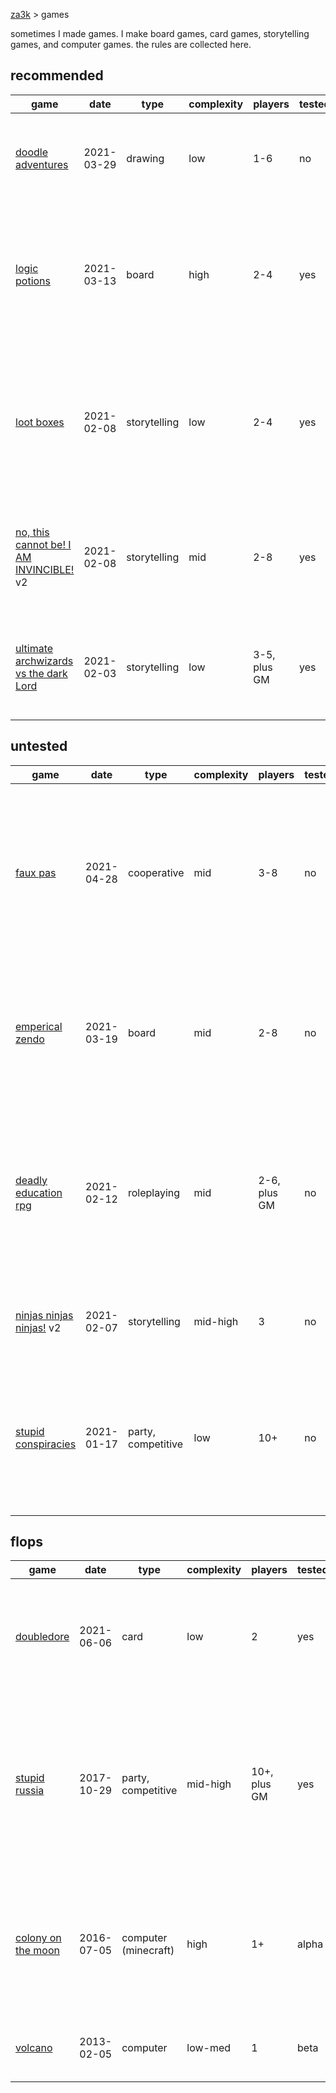 [za3k](/) > games

sometimes I made games. I make board games, card games, storytelling games, and computer games. the rules are collected here.

## recommended

| game                                                                     | date       | type                 | complexity | players      | tested?  | recommended?  | description |
|--------------------------------------------------------------------------|------------|----------------------|------------|--------------|----------|---------------|-------------|
| [doodle adventures](doodle_adventures)                                   | 2021-03-29 | drawing              | low        | 1-6          | no       | yes           | listen as a premade story is revealed, and doodle what happens.
| [logic potions](logic_potions)                                           | 2021-03-13 | board                | high       | 2-4          | yes      | maybe         | a potion-brewing game. not about logical deduction, but about logical deduction clues themselves
| [loot boxes](lootboxes)                                                  | 2021-02-08 | storytelling         | low        | 2-4          | yes      | maybe         | "Car trip" game. Players have an inventory of random items. They must use the items to solve a series of challenges.
| [no, this cannot be! I AM INVINCIBLE!](invincible) v2                    | 2021-02-08 | storytelling         | mid        | 2-8          | yes      | yes           | Villains send wave after harder wave of enemies at the Heros, until they kill the Villains.
| [ultimate archwizards vs the dark Lord](ultimate_archwizard)             | 2021-02-03 | storytelling         | low        | 3-5, plus GM | yes      | yes           | One-page storytelling game about the final episode in a fight anime.

## untested

| game                                                                     | date       | type                 | complexity | players      | tested?  | recommended?  | description |
|--------------------------------------------------------------------------|------------|----------------------|------------|--------------|----------|---------------|-------------|
| [faux pas](faux_pas)                                                     | 2021-04-28 | cooperative          | mid        | 3-8          | no       | maybe         | a "visible role" game, where everyone knows your secret identity except you. try to enter the dining room in order of nobility rank.
| [emperical zendo](emperical_zendo)                                       | 2021-03-19 | board                | mid        | 2-8          | no       | no            | a variant on traditional zendo, where you score points for predicting the rule but never guess the rule outright.
| [deadly education rpg](deadly)                                           | 2021-02-12 | roleplaying          | mid        | 2-6, plus GM | no       | no            | a traditional pen-and-paper roleplaying game based on the affinity-based magic system from Naomi Novik's "A Deadly Education"
| [ninjas ninjas ninjas!](ninjas) v2                                       | 2021-02-07 | storytelling         | mid-high   | 3            | no       | no            | Fast, diceless storytelilng game about how cool ninjas are.
| [stupid conspiracies](conspiracies)                                      | 2021-01-17 | party, competitive   | low        | 10+          | no       | maybe         | Conspiracy nutjobs try to join as many conspiracies as possible, and get as many people as possibly to believe their conspiracy.

## flops

| game                                                                     | date       | type                 | complexity | players      | tested?  | recommended?  | description |
|--------------------------------------------------------------------------|------------|----------------------|------------|--------------|----------|---------------|-------------|
| [doubledore](doubledore)                                                 | 2021-06-06 | card                 | low        | 2            | yes      | no            | a tower-defense card game. when you defeat a monster, it attacks your opponent instead.
| [stupid russia](stupid_russia)                                           | 2017-10-29 | party, competitive   | mid-high   | 10+, plus GM | yes      | no            | Spy directors make deals with each other, trying to report more agents than anyone else, without getting their own agents executed.
| [colony on the moon](colony)                                             | 2016-07-05 | computer (minecraft) | high       | 1+           | alpha    | no            | A minecraft modpack. Based around providing reductionist components and having the player do their own automation.
| [volcano](https://github.com/za3k/volcano)                               | 2013-02-05 | computer             | low-med    | 1            | beta     | no            | An ASCII roguelike I made in college. Not much fun.
